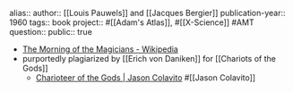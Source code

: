 alias::
author:: [[Louis Pauwels]] and [[Jacques Bergier]] 
publication-year:: 1960
tags:: book 
project:: #[[Adam's Atlas]], #[[X-Science]] #AMT 
question::
public:: true

- [The Morning of the Magicians - Wikipedia](https://en.wikipedia.org/wiki/The_Morning_of_the_Magicians)
- purportedly plagiarized by [[Erich von Daniken]] for [[Chariots of the Gods]]
	- [Charioteer of the Gods | Jason Colavito](https://jcolavito.tripod.com/lostcivilizations/id26.html) #[[Jason Colavito]]